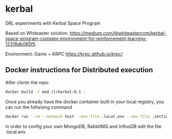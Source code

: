 # kerbal
DRL experiments with Kerbal Space Program

Based on Whiteaster solution:
https://medium.com/@whiteastercom/kerbal-space-program-complex-environment-for-reinforcement-learning-12318db065f5


Environment: Game + KRPC
https://krpc.github.io/krpc/


## Docker instructions for Distributed execution

After clonin the repo

```sh
docker build -t mad_rl/kerbal:0.1 .
```

Once you already have the docker container built in your local registry, you can run the follwoing command

```sh
docker run --rm --network host --env-file .local.env --env-file .settings.env --env AGENT_MODE=learner --name kerbal-ppo mad_rl/kerbal:0.1
```

in order to config your own MongoDB, RabbitMQ and InfluxDB edit the file .local.env
